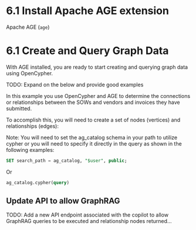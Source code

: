# 6.1 Install Apache AGE extension




Apache AGE (`age`)

# 6.1  Create and Query Graph Data

With AGE installed, you are ready to start creating and querying graph data using OpenCypher.

TODO: Expand on the below and provide good examples

In this example you use OpenCypher and AGE to determine the connections or relationships between the SOWs and vendors and invoices they have submitted.

To accomplish this, you will need to create a set of nodes (vertices) and relationships (edges):

Note: You will need to set the ag_catalog schema in your path to utilize cypher or you will need to specify it directly in the query as shown in the following examples:

```sql
SET search_path = ag_catalog, "$user", public;
```

Or

```sql
ag_catalog.cypher(query)
```







## Update API to allow GraphRAG

TODO: Add a new API endpoint associated with the copilot to allow GraphRAG queries to be executed and relationship nodes returned...
